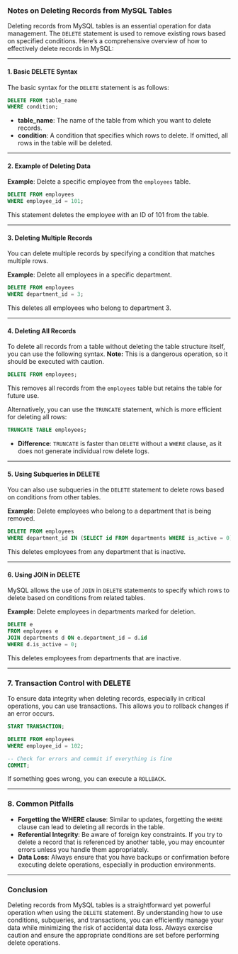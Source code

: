 ### Notes on Deleting Records from MySQL Tables

Deleting records from MySQL tables is an essential operation for data management. The `DELETE` statement is used to remove existing rows based on specified conditions. Here’s a comprehensive overview of how to effectively delete records in MySQL:

---

#### 1. **Basic DELETE Syntax**

The basic syntax for the `DELETE` statement is as follows:

```sql
DELETE FROM table_name
WHERE condition;
```

- **table_name**: The name of the table from which you want to delete records.
- **condition**: A condition that specifies which rows to delete. If omitted, all rows in the table will be deleted.

---

#### 2. **Example of Deleting Data**

**Example**: Delete a specific employee from the `employees` table.

```sql
DELETE FROM employees
WHERE employee_id = 101;
```

This statement deletes the employee with an ID of 101 from the table.

---

#### 3. **Deleting Multiple Records**

You can delete multiple records by specifying a condition that matches multiple rows.

**Example**: Delete all employees in a specific department.

```sql
DELETE FROM employees
WHERE department_id = 3;
```

This deletes all employees who belong to department 3.

---

#### 4. **Deleting All Records**

To delete all records from a table without deleting the table structure itself, you can use the following syntax. **Note:** This is a dangerous operation, so it should be executed with caution.

```sql
DELETE FROM employees;
```

This removes all records from the `employees` table but retains the table for future use.

Alternatively, you can use the `TRUNCATE` statement, which is more efficient for deleting all rows:

```sql
TRUNCATE TABLE employees;
```

- **Difference**: `TRUNCATE` is faster than `DELETE` without a `WHERE` clause, as it does not generate individual row delete logs.

---

#### 5. **Using Subqueries in DELETE**

You can also use subqueries in the `DELETE` statement to delete rows based on conditions from other tables.

**Example**: Delete employees who belong to a department that is being removed.

```sql
DELETE FROM employees
WHERE department_id IN (SELECT id FROM departments WHERE is_active = 0);
```

This deletes employees from any department that is inactive.

---

#### 6. **Using JOIN in DELETE**

MySQL allows the use of `JOIN` in `DELETE` statements to specify which rows to delete based on conditions from related tables.

**Example**: Delete employees in departments marked for deletion.

```sql
DELETE e
FROM employees e
JOIN departments d ON e.department_id = d.id
WHERE d.is_active = 0;
```

This deletes employees from departments that are inactive.

---

### 7. **Transaction Control with DELETE**

To ensure data integrity when deleting records, especially in critical operations, you can use transactions. This allows you to rollback changes if an error occurs.

```sql
START TRANSACTION;

DELETE FROM employees
WHERE employee_id = 102;

-- Check for errors and commit if everything is fine
COMMIT;
```

If something goes wrong, you can execute a `ROLLBACK`.

---

### 8. **Common Pitfalls**

- **Forgetting the WHERE clause**: Similar to updates, forgetting the `WHERE` clause can lead to deleting all records in the table.
- **Referential Integrity**: Be aware of foreign key constraints. If you try to delete a record that is referenced by another table, you may encounter errors unless you handle them appropriately.
- **Data Loss**: Always ensure that you have backups or confirmation before executing delete operations, especially in production environments.

---

### Conclusion

Deleting records from MySQL tables is a straightforward yet powerful operation when using the `DELETE` statement. By understanding how to use conditions, subqueries, and transactions, you can efficiently manage your data while minimizing the risk of accidental data loss. Always exercise caution and ensure the appropriate conditions are set before performing delete operations.
